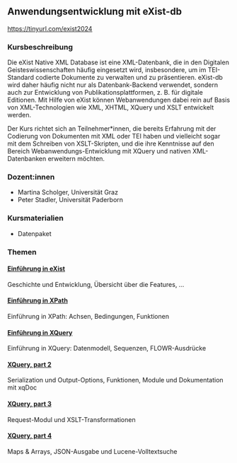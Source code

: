 ## Anwendungsentwicklung mit eXist-db

<https://tinyurl.com/exist2024>

### Kursbeschreibung

Die eXist Native XML Database ist eine XML-Datenbank, die in den Digitalen Geisteswissenschaften häufig eingesetzt wird, insbesondere, um im TEI-Standard codierte Dokumente zu verwalten und zu präsentieren. eXist-db wird daher häufig nicht nur als Datenbank-Backend verwendet, sondern auch zur Entwicklung von Publikationsplattformen, z. B. für digitale Editionen. Mit Hilfe von eXist können Webanwendungen dabei rein auf Basis von XML-Technologien wie XML, XHTML, XQuery und XSLT entwickelt werden.

Der Kurs richtet sich an Teilnehmer*innen, die bereits Erfahrung mit der Codierung von Dokumenten mit XML oder TEI haben und vielleicht sogar mit dem Schreiben von XSLT-Skripten, und die ihre Kenntnisse auf den Bereich Webanwendungs-Entwicklung mit XQuery und nativen XML-Datenbanken erweitern möchten.

### Dozent:innen

* Martina Scholger, Universität Graz
* Peter Stadler, Universität Paderborn

### Kursmaterialien

* Datenpaket

### Themen

#### [Einführung in eXist](intro-exist.md)

Geschichte und Entwicklung, Übersicht über die Features, …

#### [Einführung in XPath](xpath.md)

Einführung in XPath: Achsen, Bedingungen, Funktionen 

#### [Einführung in XQuery](xquery.md)

Einführung in XQuery: Datenmodell, Sequenzen, FLOWR-Ausdrücke 

#### [XQuery, part 2](xquery2.md)

Serialization und Output-Options, Funktionen, Module und Dokumentation mit xqDoc

#### [XQuery, part 3](xquery3.md)

Request-Modul und XSLT-Transformationen 

#### [XQuery, part 4](xquery4.md)

Maps & Arrays, JSON-Ausgabe und Lucene-Volltextsuche
